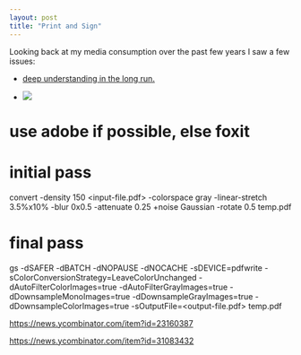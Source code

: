 ```yaml
---
layout: post
title: "Print and Sign"
---
```


Looking back at my media consumption over the past few years I saw a few issues:

* [deep understanding in the long run.](https://news.ycombinator.com/item?id=29621642)

* ![]({{site.baseurl}}/assets/2021-03-01-my-interviewing-success/2016-internship-applications.png)


# use adobe if possible, else foxit

# initial pass
convert -density 150 <input-file.pdf> -colorspace gray -linear-stretch 3.5%x10% -blur 0x0.5 -attenuate 0.25 +noise Gaussian -rotate 0.5 temp.pdf

# final pass
gs -dSAFER -dBATCH -dNOPAUSE -dNOCACHE -sDEVICE=pdfwrite -sColorConversionStrategy=LeaveColorUnchanged -dAutoFilterColorImages=true -dAutoFilterGrayImages=true -dDownsampleMonoImages=true -dDownsampleGrayImages=true -dDownsampleColorImages=true -sOutputFile=<output-file.pdf> temp.pdf

https://news.ycombinator.com/item?id=23160387

https://news.ycombinator.com/item?id=31083432